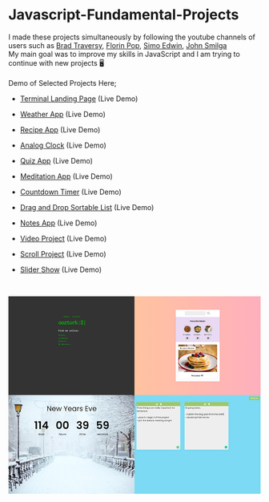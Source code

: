 # Javascript-Fundamental-Projects


I made these projects simultaneously by following the youtube channels of users such as [Brad Traversy](https://github.com/bradtraversy),  [Florin Pop](https://github.com/florinpop17), [Simo Edwin](https://github.com/developedbyed), [John Smilga](https://github.com/john-smilga)
<br>
My main goal was to improve my skills in JavaScript and I am trying to continue with new projects 🖥
<br>
<br>
Demo of Selected Projects Here; 


- [Terminal Landing Page](https://ozerozturk.github.io/Javascript-fundamental-projects/Terminal-Landing-Page/index.html)  (Live Demo)

- [Weather App](https://ozerozturk.github.io/Javascript-fundamental-projects/Weather-App/index.html)  (Live Demo)

- [Recipe App](https://ozerozturk.github.io/Javascript-fundamental-projects/Recipe-App/index.html)  (Live Demo)

- [Analog Clock](https://ozerozturk.github.io/Javascript-fundamental-projects/Analog%20Clock/index.html)  (Live Demo)

- [Quiz App](https://ozerozturk.github.io/Javascript-fundamental-projects/Quiz-App/index.html)  (Live Demo)

- [Meditation App](https://ozerozturk.github.io/Javascript-fundamental-projects/Meditation-App/index.html)  (Live Demo)

- [Countdown Timer](https://ozerozturk.github.io/Javascript-fundamental-projects/Countdown-Timer/index.html)  (Live Demo)

- [Drag and Drop Sortable List](https://ozerozturk.github.io/Javascript-fundamental-projects/Drag-Drop-Sortable-List/index.html)  (Live Demo)

- [Notes App](https://ozerozturk.github.io/Javascript-fundamental-projects/Notes-App/index.html)  (Live Demo)

- [Video Project](https://ozerozturk.github.io/Javascript-fundamental-projects/Video-Project/index.html)  (Live Demo)

- [Scroll Project](https://ozerozturk.github.io/Javascript-fundamental-projects/Scroll-Project/index.html)  (Live Demo)

- [Slider Show](https://ozerozturk.github.io/Javascript-fundamental-projects/Slider/index.html)  (Live Demo)


<br>

![Cover](./img/cover.jpg)







